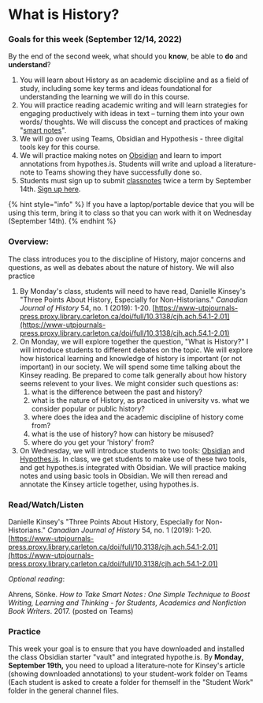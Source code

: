 # What is History?

### Goals for this week (September 12/14, 2022)

By the end of the second week, what should you **know**, be able to **do** and **understand**?

1. You will learn about History as an academic discipline and as a field of study, including some key terms and ideas foundational for understanding the learning we will do in this course.&#x20;
2. You will practice reading academic writing and will learn strategies for engaging productively with ideas in text – turning them into your own words/ thoughts. We will discuss the concept and practices of making "[smart notes](https://www.soenkeahrens.de/en/takesmartnotes)".&#x20;
3. We will go over using Teams, Obsidian and Hypothesis - three digital tools key for this course.
4. We will practice making notes on [Obsidian](../course-info/digital-tools/obsidian/) and learn to import annotations from hypothes.is. Students will write and upload a literature-note to Teams showing they have successfully done so.&#x20;
5. Students must sign up to submit [classnotes](../course-info/syllabus/coursework/reflections/2.-obsidian-notes/classnotes.md) twice a term by September 14th. [Sign up here](https://docs.google.com/spreadsheets/d/1sCloWfNgj3t\_YD8-vx2toFdw4BbTuWXFHJr2mHYP5zc/edit?usp=sharing).

{% hint style="info" %}
If you have a laptop/portable device that you will be using this term, bring it to class so that you can work with it on Wednesday (September 14th).
{% endhint %}

### Overview:

The class introduces you to the discipline of History, major concerns and questions, as well as debates about the nature of history. We will also practice&#x20;

1. By Monday's class, students will need to have read, Danielle Kinsey's "Three Points About History, Especially for Non-Historians." _Canadian Journal of History_ 54, no. 1 (2019): 1-20. [https://www-utpjournals-press.proxy.library.carleton.ca/doi/full/10.3138/cjh.ach.54.1-2.01](https://www-utpjournals-press.proxy.library.carleton.ca/doi/full/10.3138/cjh.ach.54.1-2.01)
2. On Monday, we will explore together the question, "What is History?" I will introduce students to different debates on the topic. We will explore how historical learning and knowledge of history is important (or not important) in our society. We will spend some time talking about the Kinsey reading. Be prepared to come talk generally about how history seems relevent to your lives. We might consider such questions as:
   1. what is the difference between the past and history?
   2. what is the nature of History, as practiced in university vs. what we consider popular or public history?
   3. where does the idea and the academic discipline of history come from?
   4. what is the use of history? how can history be misused?
   5. where do you get your 'history' from?
3. On Wednesday, we will introduce students to two tools: [Obsidian](../course-info/digital-tools/obsidian/) and [Hypothes.is](../course-info/digital-tools/hypothes.is/). In class, we get students to make use of these two tools, and get hypothes.is integrated with Obsidian. We will practice making notes and using basic tools in Obsidian. We will then reread and annotate the Kinsey article together, using hypothes.is.&#x20;

### Read/Watch/Listen

Danielle Kinsey's "Three Points About History, Especially for Non-Historians." _Canadian Journal of History_ 54, no. 1 (2019): 1-20. [https://www-utpjournals-press.proxy.library.carleton.ca/doi/full/10.3138/cjh.ach.54.1-2.01](https://www-utpjournals-press.proxy.library.carleton.ca/doi/full/10.3138/cjh.ach.54.1-2.01)

_Optional reading_:&#x20;

Ahrens, Sönke. _How to Take Smart Notes : One Simple Technique to Boost Writing, Learning and Thinking - for Students, Academics and Nonfiction Book Writers_. 2017. (posted on Teams)

### Practice

This week your goal is to ensure that you have downloaded and installed the class Obsidian starter "vault" and integrated hypothe.is. By **Monday, September 19th,** you need to upload a literature-note for Kinsey's article (showing downloaded annotations) to your student-work folder on Teams (Each student is asked to create a folder for themself in the "Student Work" folder in the general channel files.&#x20;
